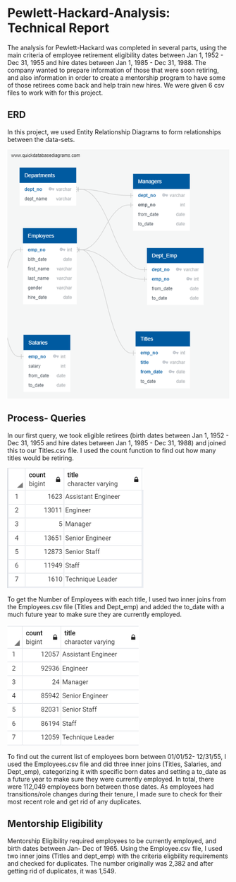 # Pewlett-Hackard-Analysis: Technical Report

The analysis for Pewlett-Hackard was completed in several parts, using the main criteria of employee retirement eligibility dates between Jan 1, 1952 - Dec 31, 1955 and hire dates between Jan 1, 1985 - Dec 31, 1988. The company wanted to prepare information of those that were soon retiring, and also information in order to create a mentorship program to have some of those retirees come back and help train new hires. We were given 6 csv files to work with for this project.

## ERD
In this project, we used Entity Relationship Diagrams to form relationships between the data-sets. 
  
![](EmployeeDB.png)

## Process- Queries
In our first query, we took eligible retirees (birth dates between Jan 1, 1952 - Dec 31, 1955 and hire dates between Jan 1, 1985 - Dec 31, 1988) and joined this to our Titles.csv file. I used the count function to find out how many titles would be retiring. 

![](Queries/number_titles_retiring.png)

To get the Number of Employees with each title, I used two inner joins from the Employees.csv file (Titles and Dept_emp) and added the to_date with a much future year to make sure they are currently employed. 
  
![](Queries/number_employees_each_title.png)

To find out the current list of employees born between 01/01/52- 12/31/55, I used the Employees.csv file and did three inner joins (Titles, Salaries, and Dept_emp), categorizing it with specific born dates and setting a to_date as a future year to make sure they were currently employed. In total, there were 112,049 employees born between those dates. As employees had transitions/role changes during their tenure, I made sure to check for their most recent role and get rid of any duplicates.

## Mentorship Eligibility
Mentorship Eligibility required employees to be currently employed, and birth dates between Jan- Dec of 1965. Using the Employee.csv file, I used two inner joins (Titles and dept_emp) with the criteria eligbility requirements and checked for duplicates. The number originally was 2,382 and after getting rid of duplicates, it was 1,549.  
 
